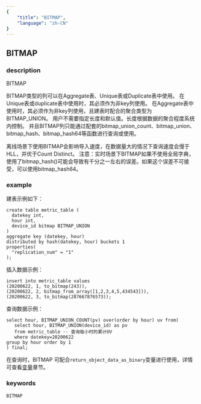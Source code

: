 ```yaml
---
{
    "title": "BITMAP",
    "language": "zh-CN"
}
---
```


<!-- 
Licensed to the Apache Software Foundation (ASF) under one
or more contributor license agreements.  See the NOTICE file
distributed with this work for additional information
regarding copyright ownership.  The ASF licenses this file
to you under the Apache License, Version 2.0 (the
"License"); you may not use this file except in compliance
with the License.  You may obtain a copy of the License at

  http://www.apache.org/licenses/LICENSE-2.0

Unless required by applicable law or agreed to in writing,
software distributed under the License is distributed on an
"AS IS" BASIS, WITHOUT WARRANTIES OR CONDITIONS OF ANY
KIND, either express or implied.  See the License for the
specific language governing permissions and limitations
under the License.
-->

## BITMAP
### description
BITMAP

BITMAP类型的列可以在Aggregate表、Unique表或Duplicate表中使用。
在Unique表或duplicate表中使用时，其必须作为非key列使用。
在Aggregate表中使用时，其必须作为非key列使用，且建表时配合的聚合类型为BITMAP_UNION。
用户不需要指定长度和默认值。长度根据数据的聚合程度系统内控制。
并且BITMAP列只能通过配套的bitmap_union_count、bitmap_union、bitmap_hash、bitmap_hash64等函数进行查询或使用。

离线场景下使用BITMAP会影响导入速度，在数据量大的情况下查询速度会慢于HLL，并优于Count Distinct。
注意：实时场景下BITMAP如果不使用全局字典，使用了bitmap_hash()可能会导致有千分之一左右的误差。如果这个误差不可接受，可以使用bitmap_hash64。

### example

建表示例如下：

    create table metric_table (
      datekey int,
      hour int,
      device_id bitmap BITMAP_UNION
    )
    aggregate key (datekey, hour)
    distributed by hash(datekey, hour) buckets 1
    properties(
      "replication_num" = "1"
    );

插入数据示例：

    insert into metric_table values
    (20200622, 1, to_bitmap(243)),
    (20200622, 2, bitmap_from_array([1,2,3,4,5,434543])),
    (20200622, 3, to_bitmap(287667876573));

查询数据示例：

    select hour, BITMAP_UNION_COUNT(pv) over(order by hour) uv from(
       select hour, BITMAP_UNION(device_id) as pv
       from metric_table -- 查询每小时的累计UV
       where datekey=20200622
    group by hour order by 1
    ) final;

在查询时，BITMAP 可配合`return_object_data_as_binary`变量进行使用，详情可查看[变量](../../../advanced/variables.md)章节。

### keywords

    BITMAP
